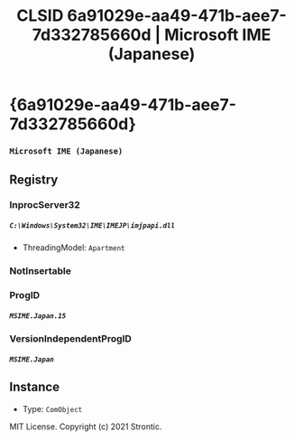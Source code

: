 ﻿---
title: "CLSID 6a91029e-aa49-471b-aee7-7d332785660d | Microsoft IME (Japanese)"
excerpt: What is COM-Object CLSID 6a91029e-aa49-471b-aee7-7d332785660d?
---

# {6a91029e-aa49-471b-aee7-7d332785660d}

### `Microsoft IME (Japanese)`

## Registry


### InprocServer32

##### `C:\Windows\System32\IME\IMEJP\imjpapi.dll`
* ThreadingModel: `Apartment`

### NotInsertable


### ProgID

##### `MSIME.Japan.15`

### VersionIndependentProgID

##### `MSIME.Japan`

## Instance

* Type: `ComObject`

MIT License. Copyright (c) 2021 Strontic.


